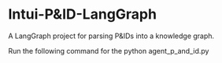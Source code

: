 # Intui-P&ID-LangGraph

A LangGraph project for parsing P&IDs into a knowledge graph.


Run the following command for the 
python agent_p_and_id.py 
